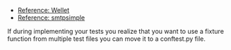 - [Reference: Wellet](https://itw01.com/D8R6EUN.html)
- [Reference: smtpsimple](https://docs.pytest.org/en/latest/fixture.html?fbclid=IwAR1Qur1GtXulzRokicjuiftfQPPryPq-ge-mNIkKXoaYSEfRCvCdZLJVL9U#parametrizing-fixtures)

If during implementing your tests you realize that you want to use a fixture function from multiple test files you can move it to a conftest.py file.
